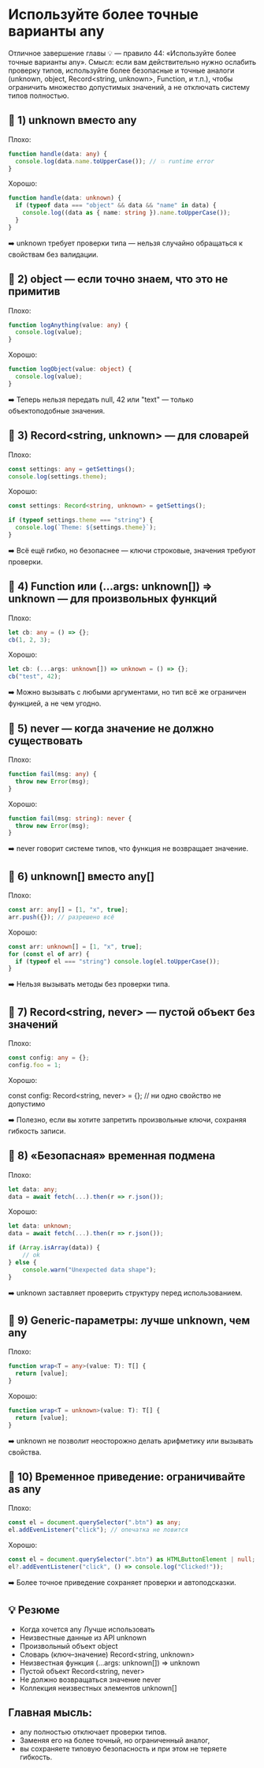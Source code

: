 # Используйте более точные варианты any

Отличное завершение главы 💡 — правило 44: «Используйте более точные варианты any».
Смысл: если вам действительно нужно ослабить проверку типов, используйте более безопасные и точные аналоги (unknown, object, Record<string, unknown>, Function, и т.п.), чтобы ограничить множество допустимых значений, а не отключать систему типов полностью.

## 🔹 1) unknown вместо any

Плохо:

```ts
function handle(data: any) {
  console.log(data.name.toUpperCase()); // 💥 runtime error
}
```

Хорошо:

```ts
function handle(data: unknown) {
  if (typeof data === "object" && data && "name" in data) {
    console.log((data as { name: string }).name.toUpperCase());
  }
}
```

➡️ unknown требует проверки типа — нельзя случайно обращаться к свойствам без валидации.

## 🔹 2) object — если точно знаем, что это не примитив

Плохо:

```ts
function logAnything(value: any) {
  console.log(value);
}
```

Хорошо:

```ts
function logObject(value: object) {
  console.log(value);
}
```

➡️ Теперь нельзя передать null, 42 или "text" — только объектоподобные значения.

## 🔹 3) Record<string, unknown> — для словарей

Плохо:

```ts
const settings: any = getSettings();
console.log(settings.theme);
```

Хорошо:

```ts
const settings: Record<string, unknown> = getSettings();

if (typeof settings.theme === "string") {
  console.log(`Theme: ${settings.theme}`);
}
```

➡️ Всё ещё гибко, но безопаснее — ключи строковые, значения требуют проверки.

## 🔹 4) Function или (...args: unknown[]) => unknown — для произвольных функций

Плохо:

```ts
let cb: any = () => {};
cb(1, 2, 3);
```

Хорошо:

```ts
let cb: (...args: unknown[]) => unknown = () => {};
cb("test", 42);
```

➡️ Можно вызывать с любыми аргументами, но тип всё же ограничен функцией, а не чем угодно.

## 🔹 5) never — когда значение не должно существовать

Плохо:

```ts
function fail(msg: any) {
  throw new Error(msg);
}
```

Хорошо:

```ts
function fail(msg: string): never {
  throw new Error(msg);
}
```

➡️ never говорит системе типов, что функция не возвращает значение.

## 🔹 6) unknown[] вместо any[]

Плохо:

```ts
const arr: any[] = [1, "x", true];
arr.push({}); // разрешено всё
```

Хорошо:

```ts
const arr: unknown[] = [1, "x", true];
for (const el of arr) {
  if (typeof el === "string") console.log(el.toUpperCase());
}
```

➡️ Нельзя вызывать методы без проверки типа.

## 🔹 7) Record<string, never> — пустой объект без значений

Плохо:

```ts
const config: any = {};
config.foo = 1;
```

Хорошо:

const config: Record<string, never> = {}; // ни одно свойство не допустимо

➡️ Полезно, если вы хотите запретить произвольные ключи, сохраняя гибкость записи.

## 🔹 8) «Безопасная» временная подмена

Плохо:

```ts
let data: any;
data = await fetch(...).then(r => r.json());
```

Хорошо:

```ts
let data: unknown;
data = await fetch(...).then(r => r.json());

if (Array.isArray(data)) {
    // ok
} else {
    console.warn("Unexpected data shape");
}
```

➡️ unknown заставляет проверить структуру перед использованием.

## 🔹 9) Generic-параметры: лучше unknown, чем any

Плохо:

```ts
function wrap<T = any>(value: T): T[] {
  return [value];
}
```

Хорошо:

```ts
function wrap<T = unknown>(value: T): T[] {
  return [value];
}
```

➡️ unknown не позволит неосторожно делать арифметику или вызывать свойства.

## 🔹 10) Временное приведение: ограничивайте as any

Плохо:

```ts
const el = document.querySelector(".btn") as any;
el.addEvenListener("click"); // опечатка не ловится
```

Хорошо:

```ts
const el = document.querySelector(".btn") as HTMLButtonElement | null;
el?.addEventListener("click", () => console.log("Clicked!"));
```

➡️ Более точное приведение сохраняет проверки и автоподсказки.

## 💡 Резюме

- Когда хочется any Лучше использовать
- Неизвестные данные из API unknown
- Произвольный объект object
- Словарь (ключ–значение) Record<string, unknown>
- Неизвестная функция (...args: unknown[]) => unknown
- Пустой объект Record<string, never>
- Не должно возвращаться значение never
- Коллекция неизвестных элементов unknown[]

## Главная мысль:

- any полностью отключает проверки типов.
- Заменяя его на более точный, но ограниченный аналог,
- вы сохраняете типовую безопасность и при этом не теряете гибкость.
